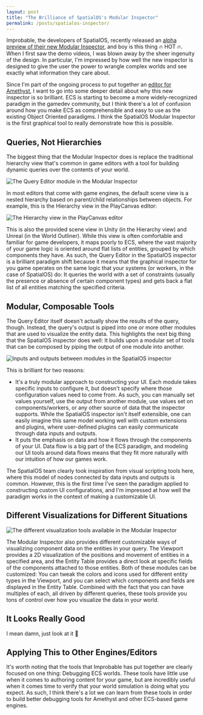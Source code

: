 ```yaml
---
layout: post
title: "The Brilliance of SpatialOS's Modular Inspector"
permalink: /posts/spatialos-inspector/
---
```


Improbable, the developers of SpatialOS, recently released an [alpha preview of their new Modular Inspector](https://docs.improbable.io/reference/13.6/shared/operate/modular-inspector), and boy is this thing :fire: HOT :fire:. When I first saw the demo videos, I was blown away by the sheer ingenuity of the design. In particular, I'm impressed by how well the new inspector is designed to give the user the power to wrangle complex worlds and see exactly what information they care about.

Since I'm part of the ongoing process to put together an [editor for Amethyst](https://github.com/amethyst/amethyst-editor), I want to go into some deeper detail about why this new inspector is so brilliant. ECS is starting to become a more widely-recognized paradigm in the gamedev community, but I think there's a lot of confusion around how you make ECS as comprehensible and easy to use as the existing Object Oriented paradigms. I think the SpatialOS Modular Inspector is the first graphical tool to really demonstrate how this is possible.

## Queries, Not Hierarchies 

The biggest thing that the Modular Inspector does is replace the traditional hierarchy view that's common in game editors with a tool for building dynamic queries over the contents of your world.	

![The Query Editor module in the Modular Inspector](https://commondatastorage.googleapis.com/improbable-docs/docs2/reference/66d91c228763d67c/assets/shared/operate/inspector/dynamic-constraint-in-inspector.png)

In most editors that come with game engines, the default scene view is a nested hierarchy based on parent/child relationships between objects. For example, this is the Hierarchy view in the PlayCanvas editor:

![The Hierarchy view in the PlayCanvas editor](https://developer.playcanvas.com/images/user-manual/editor/hierarchy.png)

This is also the provided scene view in Unity (in the Hierarchy view) and Unreal (in the World Outliner). While this view is often comfortable and familiar for game developers, it maps poorly to ECS, where the vast majority of your game logic is oriented around flat lists of entities, grouped by which components they have. As such, the Query Editor in the SpatialOS inspector is a brilliant paradigm shift because it means that the graphical inspector for you game operates on the same logic that your systems (or workers, in the case of SpatialOS) do: It queries the world with a set of constraints (usually the presence or absence of certain component types) and gets back a flat list of all entities matching the specified criteria.

## Modular, Composable Tools

The Query Editor itself doesn't actually show the results of the query, though. Instead, the query's output is piped into one or more other modules that are used to visualize the entity data. This highlights the next big thing that the SpatialOS inspector does well: It builds upon a modular set of tools that can be composed by piping the output of one module into another.

![Inputs and outputs between modules in the SpatialOS inspector](../../assets/spatialos-inspector-input-output.png)

This is brilliant for two reasons:

* It's a truly modular approach to constructing your UI. Each module takes specific inputs to configure it, but doesn't specify where those configuration values need to come from. As such, you can manually set values yourself, use the output from another module, use values set on components/workers, or any other source of data that the inspector supports. While the SpatialOS inspector isn't itself extensible, one can easily imagine this same model working well with custom extensions and plugins, where user-defined plugins can easily communicate through data inputs and outputs.
* It puts the emphasis on data and how it flows through the components of your UI. Data flow is a big part of the ECS paradigm, and modeling our UI tools around data flows means that they fit more naturally with our intuition of how our games work.

The SpatialOS team clearly took inspiration from visual scripting tools here, where this model of nodes connected by data inputs and outputs is common. However, this is the first time I've seen the paradigm applied to constructing custom UI configurations, and I'm impressed at how well the paradigm works in the context of making a customizable UI.

## Different Visualizations for Different Situations

![The different visualization tools available in the Modular Inspector](https://commondatastorage.googleapis.com/improbable-docs/docs2/reference/66d91c228763d67c/assets/shared/operate/inspector/query-editor-module.png)

The Modular Inspector also provides different customizable ways of visualizing component data on the entities in your query. The Viewport provides a 2D visualization of the positions and movement of entities in a specified area, and the Entity Table provides a direct look at specific fields of the components attached to those entities. Both of these modules can be customized: You can tweak the colors and icons used for different entity types in the Viewport, and you can select which components and fields are displayed in the Entity Table. Combined with the fact that you can have multiples of each, all driven by different queries, these tools provide you tons of control over how you visualize the data in your world.

## It Looks Really Good

I mean damn, just look at it :eyes:

## Applying This to Other Engines/Editors

It's worth noting that the tools that Improbable has put together are clearly focused on one thing: Debugging ECS worlds. These tools have little use when it comes to authoring content for your game, but are incredibly useful when it comes time to verify that your world simulation is doing what you expect. As such, I think there's a lot we can learn from these tools in order to build better debugging tools for Amethyst and other ECS-based game engines.